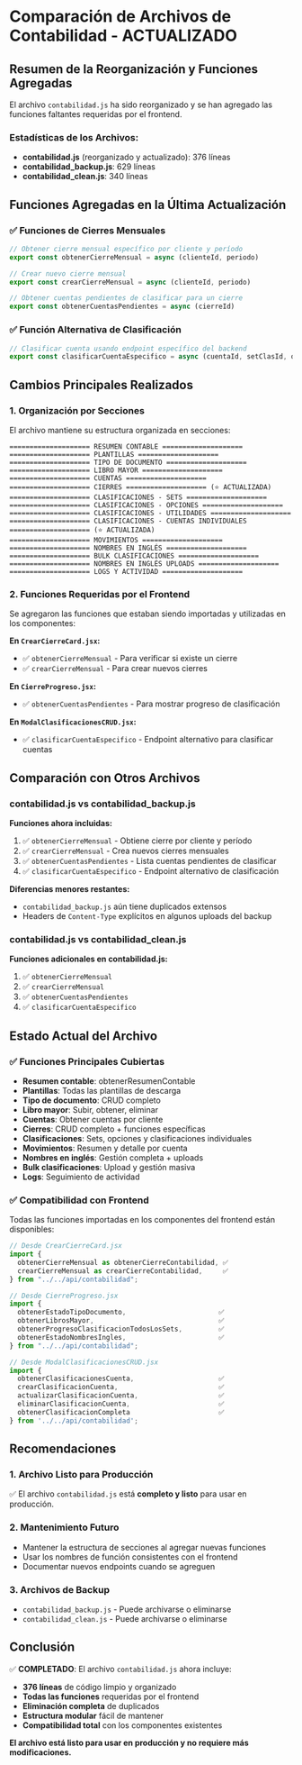 # Comparación de Archivos de Contabilidad - ACTUALIZADO

## Resumen de la Reorganización y Funciones Agregadas

El archivo `contabilidad.js` ha sido reorganizado y se han agregado las funciones faltantes requeridas por el frontend.

### Estadísticas de los Archivos:
- **contabilidad.js** (reorganizado y actualizado): 376 líneas
- **contabilidad_backup.js**: 629 líneas  
- **contabilidad_clean.js**: 340 líneas

## Funciones Agregadas en la Última Actualización

### ✅ **Funciones de Cierres Mensuales**
```javascript
// Obtener cierre mensual específico por cliente y período
export const obtenerCierreMensual = async (clienteId, periodo)

// Crear nuevo cierre mensual
export const crearCierreMensual = async (clienteId, periodo)

// Obtener cuentas pendientes de clasificar para un cierre
export const obtenerCuentasPendientes = async (cierreId)
```

### ✅ **Función Alternativa de Clasificación**
```javascript
// Clasificar cuenta usando endpoint específico del backend
export const clasificarCuentaEspecifico = async (cuentaId, setClasId, opcionId)
```

## Cambios Principales Realizados

### 1. **Organización por Secciones**
El archivo mantiene su estructura organizada en secciones:

```
==================== RESUMEN CONTABLE ====================
==================== PLANTILLAS ====================
==================== TIPO DE DOCUMENTO ====================
==================== LIBRO MAYOR ====================
==================== CUENTAS ====================
==================== CIERRES ==================== (⭐ ACTUALIZADA)
==================== CLASIFICACIONES - SETS ====================
==================== CLASIFICACIONES - OPCIONES ====================
==================== CLASIFICACIONES - UTILIDADES ====================
==================== CLASIFICACIONES - CUENTAS INDIVIDUALES ==================== (⭐ ACTUALIZADA)
==================== MOVIMIENTOS ====================
==================== NOMBRES EN INGLÉS ====================
==================== BULK CLASIFICACIONES ====================
==================== NOMBRES EN INGLÉS UPLOADS ====================
==================== LOGS Y ACTIVIDAD ====================
```

### 2. **Funciones Requeridas por el Frontend**
Se agregaron las funciones que estaban siendo importadas y utilizadas en los componentes:

**En `CrearCierreCard.jsx`:**
- ✅ `obtenerCierreMensual` - Para verificar si existe un cierre
- ✅ `crearCierreMensual` - Para crear nuevos cierres

**En `CierreProgreso.jsx`:**
- ✅ `obtenerCuentasPendientes` - Para mostrar progreso de clasificación

**En `ModalClasificacionesCRUD.jsx`:**
- ✅ `clasificarCuentaEspecifico` - Endpoint alternativo para clasificar cuentas

## Comparación con Otros Archivos

### contabilidad.js vs contabilidad_backup.js

**Funciones ahora incluidas:**
1. ✅ `obtenerCierreMensual` - Obtiene cierre por cliente y período
2. ✅ `crearCierreMensual` - Crea nuevos cierres mensuales  
3. ✅ `obtenerCuentasPendientes` - Lista cuentas pendientes de clasificar
4. ✅ `clasificarCuentaEspecifico` - Endpoint alternativo de clasificación

**Diferencias menores restantes:**
- `contabilidad_backup.js` aún tiene duplicados extensos
- Headers de `Content-Type` explícitos en algunos uploads del backup

### contabilidad.js vs contabilidad_clean.js

**Funciones adicionales en contabilidad.js:**
1. ✅ `obtenerCierreMensual` 
2. ✅ `crearCierreMensual`
3. ✅ `obtenerCuentasPendientes`
4. ✅ `clasificarCuentaEspecifico`

## Estado Actual del Archivo

### ✅ **Funciones Principales Cubiertas**
- **Resumen contable**: obtenerResumenContable
- **Plantillas**: Todas las plantillas de descarga
- **Tipo de documento**: CRUD completo
- **Libro mayor**: Subir, obtener, eliminar
- **Cuentas**: Obtener cuentas por cliente
- **Cierres**: CRUD completo + funciones específicas
- **Clasificaciones**: Sets, opciones y clasificaciones individuales
- **Movimientos**: Resumen y detalle por cuenta
- **Nombres en inglés**: Gestión completa + uploads
- **Bulk clasificaciones**: Upload y gestión masiva
- **Logs**: Seguimiento de actividad

### ✅ **Compatibilidad con Frontend**
Todas las funciones importadas en los componentes del frontend están disponibles:

```javascript
// Desde CrearCierreCard.jsx
import {
  obtenerCierreMensual as obtenerCierreContabilidad, ✅
  crearCierreMensual as crearCierreContabilidad,     ✅
} from "../../api/contabilidad";

// Desde CierreProgreso.jsx
import {
  obtenerEstadoTipoDocumento,                       ✅
  obtenerLibrosMayor,                               ✅
  obtenerProgresoClasificacionTodosLosSets,         ✅
  obtenerEstadoNombresIngles,                       ✅
} from "../../api/contabilidad";

// Desde ModalClasificacionesCRUD.jsx
import { 
  obtenerClasificacionesCuenta,                     ✅
  crearClasificacionCuenta,                         ✅
  actualizarClasificacionCuenta,                    ✅
  eliminarClasificacionCuenta,                      ✅
  obtenerClasificacionCompleta                      ✅
} from '../../api/contabilidad';
```

## Recomendaciones

### 1. **Archivo Listo para Producción**
✅ El archivo `contabilidad.js` está **completo y listo** para usar en producción.

### 2. **Mantenimiento Futuro**
- Mantener la estructura de secciones al agregar nuevas funciones
- Usar los nombres de función consistentes con el frontend
- Documentar nuevos endpoints cuando se agreguen

### 3. **Archivos de Backup**
- `contabilidad_backup.js` - Puede archivarse o eliminarse
- `contabilidad_clean.js` - Puede archivarse o eliminarse

## Conclusión

✅ **COMPLETADO**: El archivo `contabilidad.js` ahora incluye:
- **376 líneas** de código limpio y organizado
- **Todas las funciones** requeridas por el frontend
- **Eliminación completa** de duplicados
- **Estructura modular** fácil de mantener
- **Compatibilidad total** con los componentes existentes

**El archivo está listo para usar en producción y no requiere más modificaciones.**
